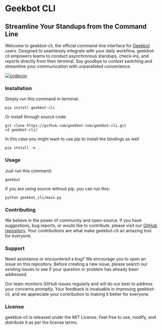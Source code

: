 # Geekbot CLI
## Streamline Your Standups from the Command Line

Welcome to geekbot-cli, the official command-line interface for [Geekbot](https://geekbot.com/) users. Designed to seamlessly integrate with your daily workflow, geekbot-cli empowers teams to conduct asynchronous standups, check-ins, and reports directly from their terminal. Say goodbye to context switching and streamline your communication with unparalleled convenience.

[![codecov](https://codecov.io/gh/YOUR_GITHUB_USERNAME/YOUR_REPOSITORY_NAME/branch/main/graph/badge.svg)](https://codecov.io/gh/YOUR_GITHUB_USERNAME/YOUR_REPOSITORY_NAME)

### Installation

Simply run this command in terminal:

```
pip install geekbot-cli
```

Or install through source code:

```
git clone https://github.com/geekbot-com/geekbot-cli.git
cd geekbot-cli/
```

In this case you might want to use pip to install the bindings as well
```
pip install -e .
```

### Usage

Just run this command:
```
geekbot
```

If you are using source without pip, you can run this:
```
python geekbot_cli/main.py
```

### Contributing
We believe in the power of community and open-source. If you have suggestions, bug reports, or would like to contribute, please visit our [GitHub repository](https://github.com/geekbot-com/geekbot-cli). Your contributions are what make geekbot-cli an amazing tool for everyone.

### Support
Need assistance or encountered a bug? We encourage you to open an issue on this repository. Before creating a new issue, please search our existing issues to see if your question or problem has already been addressed.

Our team monitors GitHub issues regularly and will do our best to address your concerns promptly. Your feedback is invaluable in improving geekbot-cli, and we appreciate your contribution to making it better for everyone.

### License
geekbot-cli is released under the MIT License. Feel free to use, modify, and distribute it as per the license terms.